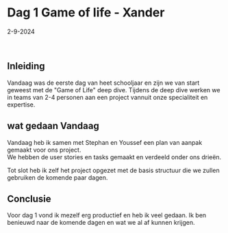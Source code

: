# **Dag 1 Game of life - Xander**

2-9-2024

</br>

## Inleiding

Vandaag was de eerste dag van heet schooljaar en zijn we van start geweest met de "Game of Life" deep dive.
Tijdens de deep dive werken we in teams van 2-4 personen aan een project vannuit onze specialiteit en expertise.
</br>

## wat gedaan Vandaag

Vandaag heb ik samen met Stephan en Youssef een plan van aanpak gemaakt voor ons project.
<br />
We hebben de user stories en tasks gemaakt en verdeeld onder ons drieën. 
<br />

Tot slot heb ik zelf het project opgezet met de basis structuur die we zullen gebruiken de komende paar dagen.


## Conclusie

Voor dag 1 vond ik mezelf erg productief en heb ik veel gedaan. Ik ben benieuwd naar de komende dagen en wat we al af kunnen krijgen.


